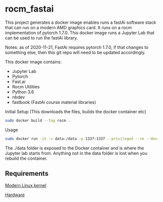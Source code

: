 # rocm_fastai

This project generates a docker image enables runs a fastAi software stack that can run on a modern AMD graphics card. 
It runs on a rocm implementation of pytorch 1.7.0. This docker image runs a Jupyter Lab that can be used to run the fastAi library. 

Notes: as of 2020-11-21, FastAi requires pytorch 1.7.0, if that changes to something else, then this git repo will need to be updated accordingly. 

This docker image contains:

* Jupyter Lab
* Pytorch
* Fast.ai
* Rocm Utilities
* Python 3.6
* nbdev
* fastbook (FastAi course material libraries)

Initial Setup (This downloads the files, builds the docker container etc)
```bash
sudo docker build --tag rocm .
```

Usage 
```bash
sudo docker run -it -v data:/data -p 1337:1337 --privileged --rm --device=/dev/kfd --device=/dev/dri --group-add video --shm-size 16gb rocm 
```

The ./data folder is exposed to the Docker container and is where the Jupyter lab starts from. 
Anything not in the data folder is lost when you rebuild the container. 


## Requirements
[Modern Linux kernel](https://rocm.github.io/ROCmInstall.html#rocm-support-in-upstream-linux-kernels)

[Hardware](https://rocm.github.io/ROCmInstall.html#hardware-support)
